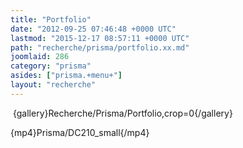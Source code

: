 ```yaml
---
title: "Portfolio"
date: "2012-09-25 07:46:48 +0000 UTC"
lastmod: "2015-12-17 08:57:11 +0000 UTC"
path: "recherche/prisma/portfolio.xx.md"
joomlaid: 286
category: "prisma"
asides: ["prisma.+menu+"]
layout: "recherche"
---
```

 {gallery}Recherche/Prisma/Portfolio,crop=0{/gallery}

{mp4}Prisma/DC210\_small{/mp4}
